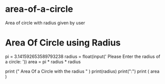 # area-of-a-circle
Area of circle with radius given by user

#  Area Of Circle using Radius

pi = 3.141592653589793238
radius = float(input(' Please Enter the radius of a circle: '))
area = pi * radius * radius


print (" Area Of a Circle with the radius " )
print(radius)
print(":")
print ( area )
